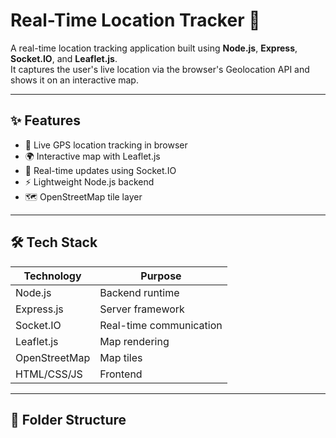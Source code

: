 # Real-Time Location Tracker 🚀

A real-time location tracking application built using **Node.js**, **Express**, **Socket.IO**, and **Leaflet.js**.  
It captures the user's live location via the browser's Geolocation API and shows it on an interactive map.

---

## ✨ Features

- 📍 Live GPS location tracking in browser
- 🌍 Interactive map with Leaflet.js
- 🔄 Real-time updates using Socket.IO
- ⚡ Lightweight Node.js backend
- 🗺️ OpenStreetMap tile layer

---

## 🛠️ Tech Stack

| Technology | Purpose |
|----------|--------|
Node.js | Backend runtime  
Express.js | Server framework  
Socket.IO | Real-time communication  
Leaflet.js | Map rendering  
OpenStreetMap | Map tiles  
HTML/CSS/JS | Frontend  

---

## 📂 Folder Structure

